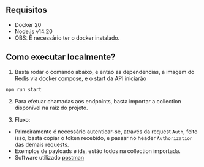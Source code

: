 ## Requisitos

- Docker 20
- Node.js v14.20
- OBS: É necessário ter o docker instalado.

## Como executar localmente?

1. Basta rodar o comando abaixo, e entao as dependencias, a imagem do Redis via docker compose, e o start da API iniciarão

```bash
npm run start
```

2. Para efetuar chamadas aos endpoints, basta importar a collection disponível na raiz do projeto.

3. Fluxo:

- Primeiramente é necessário autenticar-se, através da request ```Auth```, feito isso, basta copiar o token recebido, e passar no header ```Authorization``` das demais requests.
- Exemplos de payloads e ids, estão todos na collection importada.
- Software utilizado [postman](https://www.postman.com/)